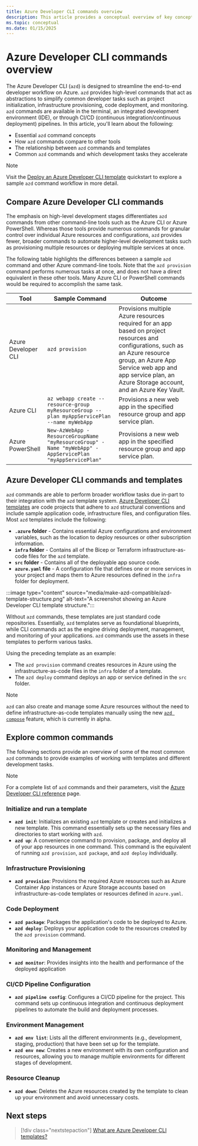 ```yaml
---
title: Azure Developer CLI commands overview
description: This article provides a conceptual overview of key concepts for Azure Developer CLI commands
ms.topic: conceptual
ms.date: 01/15/2025
---
```


# Azure Developer CLI commands overview

The Azure Developer CLI (`azd`) is designed to streamline the end-to-end developer workflow on Azure. `azd` provides high-level commands that act as abstractions to simplify common developer tasks such as project initialization, infrastructure provisioning, code deployment, and monitoring. `azd` commands are available in the terminal, an integrated development environment (IDE), or through CI/CD (continuous integration/continuous deployment) pipelines. In this article, you'll learn about the following:

- Essential `azd` command concepts
- How `azd` commands compare to other tools
- The relationship between `azd` commands and templates
- Common `azd` commands and which development tasks they accelerate

> [!NOTE]
> Visit the [Deploy an Azure Developer CLI template](/azure/developer/azure-developer-cli/get-started) quickstart to explore a sample `azd` command workflow in more detail.

## Compare Azure Developer CLI commands

The emphasis on high-level development stages differentiates `azd` commands from other command-line tools such as the Azure CLI or Azure PowerShell. Whereas those tools provide numerous commands for granular control over individual Azure resources and configurations, `azd` provides fewer, broader commands to automate higher-level development tasks such as provisioning multiple resources or deploying multiple services at once.

The following table highlights the differences between a sample `azd` command and other Azure command-line tools. Note that the `azd provision` command performs numerous tasks at once, and does not have a direct equivalent in these other tools. Many Azure CLI or PowerShell commands would be required to accomplish the same task.

| Tool                | Sample Command                                                                 | Outcome                                                                                   |
|---------------------|------------------------------------------------------------------------------|-------------------------------------------------------------------------------------------|
| Azure Developer CLI | `azd provision`                                                               | Provisions multiple Azure resources required for an app based on project resources and configurations, such as an Azure resource group, an Azure App Service web app and app service plan, an Azure Storage account, and an Azure Key Vault. |
| Azure CLI           | `az webapp create --resource-group myResourceGroup --plan myAppServicePlan --name myWebApp` | Provisions a new web app in the specified resource group and app service plan.            |
| Azure PowerShell    | `New-AzWebApp -ResourceGroupName "myResourceGroup" -Name "myWebApp" -AppServicePlan "myAppServicePlan"` | Provisions a new web app in the specified resource group and app service plan.            |

## Azure Developer CLI commands and templates

`azd` commands are able to perform broader workflow tasks due in-part to their integration with the `azd` template system. [Azure Developer CLI templates](/azure/developer/azure-developer-cli/azd-templates) are code projects that adhere to `azd` structural conventions and include sample application code, infrastructure files, and configuration files. Most `azd` templates include the following:

- **`.azure` folder** - Contains essential Azure configurations and environment variables, such as the location to deploy resources or other subscription information.
- **`infra` folder** - Contains all of the Bicep or Terraform infrastructure-as-code files for the `azd` template.
- **`src` folder** - Contains all of the deployable app source code.
- **`azure.yaml` file** - A configuration file that defines one or more services in your project and maps them to Azure resources defined in the `infra` folder for deployment.

:::image type="content" source="media/make-azd-compatible/azd-template-structure.png" alt-text="A screenshot showing an Azure Developer CLI template structure.":::

Without `azd` commands, these templates are just standard code repositories. Essentially, `azd` templates serve as foundational blueprints, while CLI commands act as the engine driving deployment, management, and monitoring of your applications. `azd` commands use the assets in these templates to perform various tasks.

Using the preceding template as an example:

- The `azd provision` command creates resources in Azure using the infrastructure-as-code files in the `infra` folder of a template.
- The `azd deploy` command deploys an app or service defined in the `src` folder.

> [!NOTE]
> `azd` can also create and manage some Azure resources without the need to define infrastructure-as-code templates manually using the new [`azd compose`](/azure/developer/azure-developer-cli/azd-compose) feature, which is currently in alpha.

## Explore common commands

The following sections provide an overview of some of the most common `azd` commands to provide examples of working with templates and different development tasks. 

> [!NOTE]
> For a complete list of `azd` commands and their parameters, visit the [Azure Developer CLI reference](/azure/developer/azure-developer-cli/reference) page.

### Initialize and run a template

- **`azd init`**: Initializes an existing `azd` template or creates and initializes a new template. This command essentially sets up the necessary files and directories to start working with `azd`.
- **`azd up`**: A convenience command to provision, package, and deploy all of your app resources in one command. This command is the equivalent of running `azd provision`, `azd package`, and `azd deploy` individually.

### Infrastructure Provisioning

- **`azd provision`**: Provisions the required Azure resources such as Azure Container App instances or Azure Storage accounts based on infrastructure-as-code templates or resources defined in `azure.yaml`.

### Code Deployment

- **`azd package`**: Packages the application's code to be deployed to Azure.
- **`azd deploy`**: Deploys your application code to the resources created by the `azd provision` command.

### Monitoring and Management

- **`azd monitor`**: Provides insights into the health and performance of the deployed application

### CI/CD Pipeline Configuration

- **`azd pipeline config`**: Configures a CI/CD pipeline for the project. This command sets up continuous integration and continuous deployment pipelines to automate the build and deployment processes.

### Environment Management

- **`azd env list`**: Lists all the different environments (e.g., development, staging, production) that have been set up for the template.
- **`azd env new`**: Creates a new environment with its own configuration and resources, allowing you to manage multiple environments for different stages of development.

### Resource Cleanup

- **`azd down`**: Deletes the Azure resources created by the template to clean up your environment and avoid unnecessary costs.

## Next steps

> [!div class="nextstepaction"]
> [What are Azure Developer CLI templates?](./azd-templates.md)
